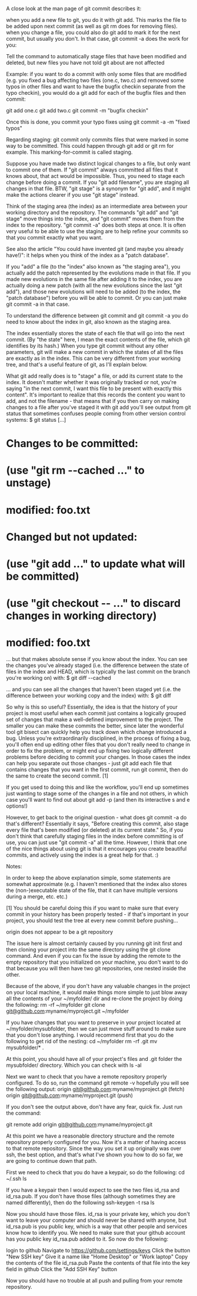 A close look at the man page of git commit describes it:

when you add a new file to git, you do it with git add. This marks the file to be added upon next commit (as well as git rm does for removing files).
when you change a file, you could also do git add to mark it for the next commit, but usually you don't. In that case, git commit -a does the work for you:


Tell the command to automatically stage files that have been modified and deleted, but new files you have not told git about are not affected

Example: if you want to do a commit with only some files that are modified (e.g. you fixed a bug affecting two files (one.c, two.c) and removed some typos in other files and want to have the bugfix checkin separate from the typo checkin), you would do a git add for each of the bugfix files and then commit:

git add one.c
git add two.c
git commit -m "bugfix checkin" 


Once this is done, you commit your typo fixes using
git commit -a -m "fixed typos"


Regarding staging:
git commit only commits files that were marked in some way to be committed. This could happen through git add or git rm for example. This marking-for-commit is called staging.

Suppose you have made two distinct logical changes to a file, but only want to commit one of them. If "git commit" always committed all files that it knows about, that act would be impossible. Thus, you need to stage each change before doing a commit. If you "git add filename", you are staging all changes in that file. BTW, "git stage" is a synonym for "git add", and it might make the actions clearer if you use "git stage" instead.

Think of the staging area (the index) as an intermediate area between your working directory and the repository. The commands "git add" and "git stage" move things into the index, and "git commit" moves them from the index to the repository. "git commit -a" does both steps at once. It is often very useful to be able to use the staging are to help refine your commits so that you commit exactly what you want.

See also the article "You could have invented git (and maybe you already have!)": it helps when you think of the index as a "patch database".

If you "add" a file (to the "index" also known as "the staging area"), you actually add the patch represented by the evolutions made in that file.
If you made new evolutions in the same file after adding it to the index, you are actually doing a new patch (with all the new evolutions since the last "git add"), and those new evolutions will need to be added (to the index, the "patch database") before you will be able to commit.
Or you can just make git commit -a in that case.


To understand the difference between git commit and git commit -a you do need to know about the index in git, also known as the staging area.

The index essentially stores the state of each file that will go into the next commit. (By "the state" here, I mean the exact contents of the file, which git identifies by its hash.) When you type git commit without any other parameters, git will make a new commit in which the states of all the files are exactly as in the index. This can be very different from your working tree, and that's a useful feature of git, as I'll explain below.

What git add really does is to "stage" a file, or add its current state to the index. It doesn't matter whether it was originally tracked or not, you're saying "in the next commit, I want this file to be present with exactly this content". It's important to realize that this records the content you want to add, and not the filename - that means that if you then carry on making changes to a file after you've staged it with git add you'll see output from git status that sometimes confuses people coming from other version control systems:
$ git status
[...]
# Changes to be committed:
#   (use "git rm --cached <file>..." to unstage)
#
#   modified:   foo.txt
#
# Changed but not updated:
#   (use "git add <file>..." to update what will be committed)
#   (use "git checkout -- <file>..." to discard changes in working directory)
#
#   modified:   foo.txt


... but that makes absolute sense if you know about the index. You can see the changes you've already staged (i.e. the difference between the state of files in the index and HEAD, which is typically the last commit on the branch you're working on) with:
$ git diff --cached


... and you can see all the changes that haven't been staged yet (i.e. the difference between your working copy and the index) with:
$ git diff


So why is this so useful? Essentially, the idea is that the history of your project is most useful when each commit just contains a logically grouped set of changes that make a well-defined improvement to the project. The smaller you can make these commits the better, since later the wonderful tool git bisect can quickly help you track down which change introduced a bug. Unless you're extraordinarily disciplined, in the process of fixing a bug, you'll often end up editing other files that you don't really need to change in order to fix the problem, or might end up fixing two logically different problems before deciding to commit your changes. In those cases the index can help you separate out those changes - just git add each file that contains changes that you want in the first commit, run git commit, then do the same to create the second commit. [1]

If you get used to doing this and like the workflow, you'll end up sometimes just wanting to stage some of the changes in a file and not others, in which case you'll want to find out about git add -p (and then its interactive s and e options!)

However, to get back to the original question - what does git commit -a do that's different? Essentially it says, "Before creating this commit, also stage every file that's been modified (or deleted) at its current state." So, if you don't think that carefully staging files in the index before committing is of use, you can just use "git commit -a" all the time. However, I think that one of the nice things about using git is that it encourages you create beautiful commits, and actively using the index is a great help for that. :)


Notes:

In order to keep the above explanation simple, some statements are somewhat approximate (e.g. I haven't mentioned that the index also stores the (non-)executable state of the file, that it can have multiple versions during a merge, etc. etc.)

[1] You should be careful doing this if you want to make sure that every commit in your history has been properly tested - if that's important in your project, you should test the tree at every new commit before pushing...

origin does not appear to be a git repository

The issue here is almost certainly caused by you running git init first and then cloning your project into the same directory using the git clone command. And even if you can fix the issue by adding the remote to the empty repository that you initialized on your machine, you don't want to do that because you will then have two git repositories, one nested inside the other.

Because of the above, if you don't have any valuable changes in the project on your local machine, it would make things more simple to just blow away all the contents of your ~/myfolder/ dir and re-clone the project by doing the following:
rm -rf ~/myfolder
git clone git@github.com:myname/myproject.git ~/myfolder


If you have changes that you want to preserve in your project located at ~/myfolder/mysubfolder, then we can just move stuff around to make sure that you don't lose anything. I would recommend first that you do the following to get rid of the nesting:
cd ~/myfolder
rm -rf .git
mv mysubfolder/* .


At this point, you should have all of your project's files and .git folder the mysubfolder/ directory. Which you can check with ls -al

Next we want to check that you have a remote repository properly configured. To do so, run the command git remote -v hopefully you will see the following output:
origin  git@github.com:myname/myproject.git (fetch)
origin  git@github.com:myname/myproject.git (push)


If you don't see the output above, don't have any fear, quick fix. Just run the command:

git remote add origin git@github.com:myname/myproject.git


At this point we have a reasonable directory structure and the remote repository properly configured for you. Now it's a matter of having access to that remote repository. Since the way you set it up originally was over ssh, the best option, and that's what I've shown you how to do so far, we are going to continue down that path.

First we need to check that you do have a keypair, so do the following:
cd ~/.ssh
ls


If you have a keypair then I would expect to see the two files id_rsa and id_rsa.pub. If you don't have those files (although sometimes they are named differently), then do the following
ssh-keygen -t rsa
ls


Now you should have those files. id_rsa is your private key, which you don't want to leave your computer and should never be shared with anyone, but id_rsa.pub is you public key, which is a way that other people and services know how to identify you. We need to make sure that your github account has you public key id_rsa.pub added to it. So now do the following:

login to github
Navigate to https://github.com/settings/keys
Click the button "New SSH key"
Give it a name like "Home Desktop" or "Work laptop"
Copy the contents of the file id_rsa.pub
Paste the contents of that file into the key field in github
Click the "Add SSH Key" button

Now you should have no trouble at all push and pulling from your remote repository.
